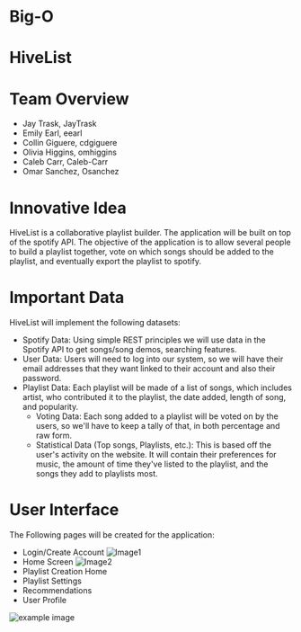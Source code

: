 # Big-O

# HiveList

# Team Overview

* Jay Trask, JayTrask
* Emily Earl, eearl
* Collin Giguere, cdgiguere
* Olivia Higgins, omhiggins
* Caleb Carr, Caleb-Carr
* Omar Sanchez, Osanchez

# Innovative Idea

HiveList is a collaborative playlist builder. The application will be built on top of the spotify API. The objective of the application is to allow several people to build a playlist together, vote on which songs should be added to the playlist, and eventually export the playlist to spotify.

# Important Data

HiveList will implement the following datasets:
* Spotify Data: 
    Using simple REST principles we will use data in the Spotify API to get songs/song demos, searching features.
* User Data: 
    Users will need to log into our system, so we will have their email addresses that they want linked to their account and also their password.
* Playlist Data: 
    Each playlist will be made of a list of songs, which includes artist, who contributed it to the playlist, the date added, length of song, and popularity.
    * Voting Data:
    Each song added to a playlist will be voted on by the users, so we'll have to keep a tally of that, in both percentage and raw form.
    * Statistical Data (Top songs, Playlists, etc.):
    This is based off the user's activity on the website. It will contain their preferences for music, the amount of time they've listed to the playlist, and the songs they add to playlists most.


# User Interface

The Following pages will be created for the application:
* Login/Create Account
    ![Image1](img-templates/login_09_26)
* Home Screen
    ![Image2](img-templates/home_09_26)
* Playlist Creation Home
* Playlist Settings
* Recommendations
* User Profile

![example image](imgs/chick.jpg)

